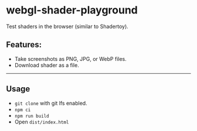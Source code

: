 # webgl-shader-playground
Test shaders in the browser (similar to Shadertoy).

## Features:
* Take screenshots as PNG, JPG, or WebP files.
* Download shader as a file.

------------------
## Usage
* `git clone` with git lfs enabled.
* `npm ci`
* `npm run build`
* Open `dist/index.html`
